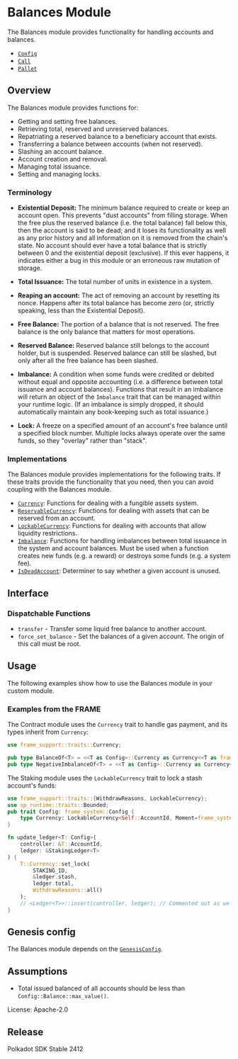 # Balances Module

The Balances module provides functionality for handling accounts and balances.

- [`Config`](https://docs.rs/pallet-balances/latest/pallet_balances/pallet/trait.Config.html)
- [`Call`](https://docs.rs/pallet-balances/latest/pallet_balances/pallet/enum.Call.html)
- [`Pallet`](https://docs.rs/pallet-balances/latest/pallet_balances/pallet/struct.Pallet.html)

## Overview

The Balances module provides functions for:

- Getting and setting free balances.
- Retrieving total, reserved and unreserved balances.
- Repatriating a reserved balance to a beneficiary account that exists.
- Transferring a balance between accounts (when not reserved).
- Slashing an account balance.
- Account creation and removal.
- Managing total issuance.
- Setting and managing locks.

### Terminology

- **Existential Deposit:** The minimum balance required to create or keep an account open. This prevents "dust accounts"
from filling storage. When the free plus the reserved balance (i.e. the total balance) fall below this, then the account
  is said to be dead; and it loses its functionality as well as any prior history and all information on it is removed
  from the chain's state. No account should ever have a total balance that is strictly between 0 and the existential
  deposit (exclusive). If this ever happens, it indicates either a bug in this module or an erroneous raw mutation of
  storage.

- **Total Issuance:** The total number of units in existence in a system.

- **Reaping an account:** The act of removing an account by resetting its nonce. Happens after its total balance has
become zero (or, strictly speaking, less than the Existential Deposit).

- **Free Balance:** The portion of a balance that is not reserved. The free balance is the only balance that matters for
  most operations.

- **Reserved Balance:** Reserved balance still belongs to the account holder, but is suspended. Reserved balance can
  still be slashed, but only after all the free balance has been slashed.

- **Imbalance:** A condition when some funds were credited or debited without equal and opposite accounting (i.e. a
difference between total issuance and account balances). Functions that result in an imbalance will return an object of
the `Imbalance` trait that can be managed within your runtime logic. (If an imbalance is simply dropped, it should
automatically maintain any book-keeping such as total issuance.)

- **Lock:** A freeze on a specified amount of an account's free balance until a specified block number. Multiple locks
always operate over the same funds, so they "overlay" rather than "stack".

### Implementations

The Balances module provides implementations for the following traits. If these traits provide the functionality that
you need, then you can avoid coupling with the Balances module.

- [`Currency`](https://docs.rs/frame-support/latest/frame_support/traits/trait.Currency.html): Functions for dealing
with a fungible assets system.
- [`ReservableCurrency`](https://docs.rs/frame-support/latest/frame_support/traits/trait.ReservableCurrency.html):
Functions for dealing with assets that can be reserved from an account.
- [`LockableCurrency`](https://docs.rs/frame-support/latest/frame_support/traits/trait.LockableCurrency.html): Functions
for dealing with accounts that allow liquidity restrictions.
- [`Imbalance`](https://docs.rs/frame-support/latest/frame_support/traits/trait.Imbalance.html): Functions for handling
imbalances between total issuance in the system and account balances. Must be used when a function creates new funds
(e.g. a reward) or destroys some funds (e.g. a system fee).
- [`IsDeadAccount`](https://docs.rs/frame-support/latest/frame_support/traits/trait.IsDeadAccount.html): Determiner to
say whether a given account is unused.

## Interface

### Dispatchable Functions

- `transfer` - Transfer some liquid free balance to another account.
- `force_set_balance` - Set the balances of a given account. The origin of this call must be root.

## Usage

The following examples show how to use the Balances module in your custom module.

### Examples from the FRAME

The Contract module uses the `Currency` trait to handle gas payment, and its types inherit from `Currency`:

```rust
use frame_support::traits::Currency;

pub type BalanceOf<T> = <<T as Config>::Currency as Currency<<T as frame_system::Config>::AccountId>>::Balance;
pub type NegativeImbalanceOf<T> = <<T as Config>::Currency as Currency<<T as frame_system::Config>::AccountId>>::NegativeImbalance;

```

The Staking module uses the `LockableCurrency` trait to lock a stash account's funds:

```rust
use frame_support::traits::{WithdrawReasons, LockableCurrency};
use sp_runtime::traits::Bounded;
pub trait Config: frame_system::Config {
	type Currency: LockableCurrency<Self::AccountId, Moment=frame_system::pallet_prelude::BlockNumberFor<Self>>;
}

fn update_ledger<T: Config>(
	controller: &T::AccountId,
	ledger: &StakingLedger<T>
) {
	T::Currency::set_lock(
		STAKING_ID,
		&ledger.stash,
		ledger.total,
		WithdrawReasons::all()
	);
	// <Ledger<T>>::insert(controller, ledger); // Commented out as we don't have access to Staking's storage here.
}
```

## Genesis config

The Balances module depends on the
[`GenesisConfig`](https://docs.rs/pallet-balances/latest/pallet_balances/pallet/struct.GenesisConfig.html).

## Assumptions

- Total issued balanced of all accounts should be less than `Config::Balance::max_value()`.

License: Apache-2.0


## Release

Polkadot SDK Stable 2412
